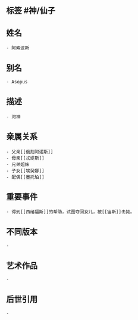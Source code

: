 ## 标签  #神/仙子
## 姓名
	- 阿索波斯
## 别名
	- Asopus
## 描述
	- 河神
## 亲属关系
	- 父亲[[俄刻阿诺斯]]
	- 母亲[[忒堤斯]]
	- 兄弟姐妹
	- 子女[[埃癸娜]]
	- 配偶[[墨托珀]]
## 重要事件
	- 得到[[西绪福斯]]的帮助，试图夺回女儿，被[[宙斯]]击毙。
## 不同版本
	-
## 艺术作品
	-
## 后世引用
	-
